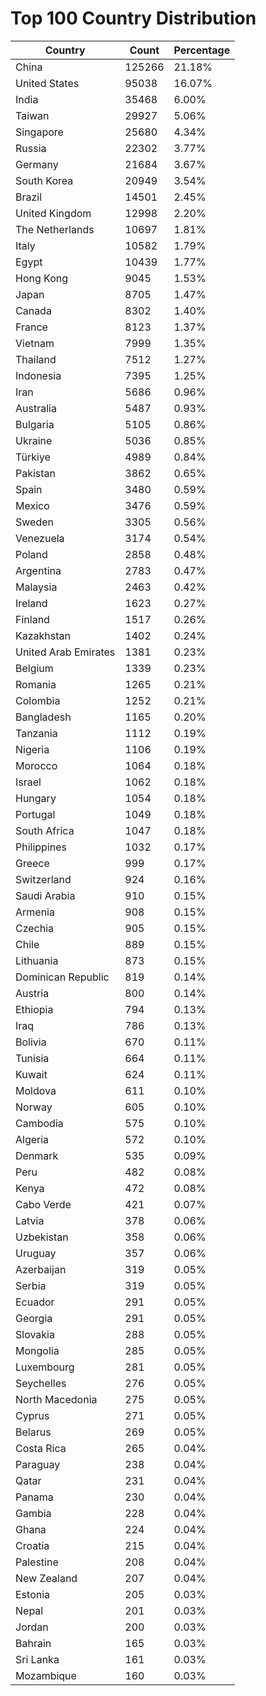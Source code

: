 # Top 100 Country Distribution
| Country | Count | Percentage |
|----|----|----|
| China | 125266 | 21.18% |
| United States | 95038 | 16.07% |
| India | 35468 | 6.00% |
| Taiwan | 29927 | 5.06% |
| Singapore | 25680 | 4.34% |
| Russia | 22302 | 3.77% |
| Germany | 21684 | 3.67% |
| South Korea | 20949 | 3.54% |
| Brazil | 14501 | 2.45% |
| United Kingdom | 12998 | 2.20% |
| The Netherlands | 10697 | 1.81% |
| Italy | 10582 | 1.79% |
| Egypt | 10439 | 1.77% |
| Hong Kong | 9045 | 1.53% |
| Japan | 8705 | 1.47% |
| Canada | 8302 | 1.40% |
| France | 8123 | 1.37% |
| Vietnam | 7999 | 1.35% |
| Thailand | 7512 | 1.27% |
| Indonesia | 7395 | 1.25% |
| Iran | 5686 | 0.96% |
| Australia | 5487 | 0.93% |
| Bulgaria | 5105 | 0.86% |
| Ukraine | 5036 | 0.85% |
| Türkiye | 4989 | 0.84% |
| Pakistan | 3862 | 0.65% |
| Spain | 3480 | 0.59% |
| Mexico | 3476 | 0.59% |
| Sweden | 3305 | 0.56% |
| Venezuela | 3174 | 0.54% |
| Poland | 2858 | 0.48% |
| Argentina | 2783 | 0.47% |
| Malaysia | 2463 | 0.42% |
| Ireland | 1623 | 0.27% |
| Finland | 1517 | 0.26% |
| Kazakhstan | 1402 | 0.24% |
| United Arab Emirates | 1381 | 0.23% |
| Belgium | 1339 | 0.23% |
| Romania | 1265 | 0.21% |
| Colombia | 1252 | 0.21% |
| Bangladesh | 1165 | 0.20% |
| Tanzania | 1112 | 0.19% |
| Nigeria | 1106 | 0.19% |
| Morocco | 1064 | 0.18% |
| Israel | 1062 | 0.18% |
| Hungary | 1054 | 0.18% |
| Portugal | 1049 | 0.18% |
| South Africa | 1047 | 0.18% |
| Philippines | 1032 | 0.17% |
| Greece | 999 | 0.17% |
| Switzerland | 924 | 0.16% |
| Saudi Arabia | 910 | 0.15% |
| Armenia | 908 | 0.15% |
| Czechia | 905 | 0.15% |
| Chile | 889 | 0.15% |
| Lithuania | 873 | 0.15% |
| Dominican Republic | 819 | 0.14% |
| Austria | 800 | 0.14% |
| Ethiopia | 794 | 0.13% |
| Iraq | 786 | 0.13% |
| Bolivia | 670 | 0.11% |
| Tunisia | 664 | 0.11% |
| Kuwait | 624 | 0.11% |
| Moldova | 611 | 0.10% |
| Norway | 605 | 0.10% |
| Cambodia | 575 | 0.10% |
| Algeria | 572 | 0.10% |
| Denmark | 535 | 0.09% |
| Peru | 482 | 0.08% |
| Kenya | 472 | 0.08% |
| Cabo Verde | 421 | 0.07% |
| Latvia | 378 | 0.06% |
| Uzbekistan | 358 | 0.06% |
| Uruguay | 357 | 0.06% |
| Azerbaijan | 319 | 0.05% |
| Serbia | 319 | 0.05% |
| Ecuador | 291 | 0.05% |
| Georgia | 291 | 0.05% |
| Slovakia | 288 | 0.05% |
| Mongolia | 285 | 0.05% |
| Luxembourg | 281 | 0.05% |
| Seychelles | 276 | 0.05% |
| North Macedonia | 275 | 0.05% |
| Cyprus | 271 | 0.05% |
| Belarus | 269 | 0.05% |
| Costa Rica | 265 | 0.04% |
| Paraguay | 238 | 0.04% |
| Qatar | 231 | 0.04% |
| Panama | 230 | 0.04% |
| Gambia | 228 | 0.04% |
| Ghana | 224 | 0.04% |
| Croatia | 215 | 0.04% |
| Palestine | 208 | 0.04% |
| New Zealand | 207 | 0.04% |
| Estonia | 205 | 0.03% |
| Nepal | 201 | 0.03% |
| Jordan | 200 | 0.03% |
| Bahrain | 165 | 0.03% |
| Sri Lanka | 161 | 0.03% |
| Mozambique | 160 | 0.03% |
